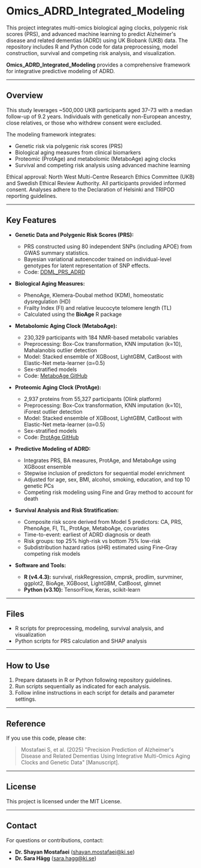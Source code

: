 # Omics_ADRD_Integrated_Modeling

This project integrates multi-omics biological aging clocks, polygenic risk scores (PRS), and advanced machine learning to predict Alzheimer's disease and related dementias (ADRD) using UK Biobank (UKB) data. The repository includes R and Python code for data preprocessing, model construction, survival and competing risk analysis, and visualization.

**Omics_ADRD_Integrated_Modeling** provides a comprehensive framework for integrative predictive modeling of ADRD.

---

## Overview

This study leverages ~500,000 UKB participants aged 37–73 with a median follow-up of 9.2 years. Individuals with genetically non-European ancestry, close relatives, or those who withdrew consent were excluded.  

The modeling framework integrates:

- Genetic risk via polygenic risk scores (PRS)  
- Biological aging measures from clinical biomarkers  
- Proteomic (ProtAge) and metabolomic (MetaboAge) aging clocks  
- Survival and competing risk analysis using advanced machine learning  

Ethical approval: North West Multi-Centre Research Ethics Committee (UKB) and Swedish Ethical Review Authority. All participants provided informed consent. Analyses adhere to the Declaration of Helsinki and TRIPOD reporting guidelines.

---

## Key Features

- **Genetic Data and Polygenic Risk Scores (PRS):**  
  - PRS constructed using 80 independent SNPs (including APOE) from GWAS summary statistics.  
  - Bayesian variational autoencoder trained on individual-level genotypes for latent representation of SNP effects.  
  - Code: [DDML_PRS_ADRD](https://github.com/shayanmostafaei/DDML_PRS_ADRD)

- **Biological Aging Measures:**  
  - PhenoAge, Klemera-Doubal method (KDM), homeostatic dysregulation (HD)  
  - Frailty Index (FI) and relative leucocyte telomere length (TL)  
  - Calculated using the **BioAge** R package

- **Metabolomic Aging Clock (MetaboAge):**  
  - 230,329 participants with 184 NMR-based metabolic variables  
  - Preprocessing: Box-Cox transformation, KNN imputation (k=10), Mahalanobis outlier detection  
  - Model: Stacked ensemble of XGBoost, LightGBM, CatBoost with Elastic-Net meta-learner (α=0.5)  
  - Sex-stratified models  
  - Code: [MetaboAge GitHub](https://github.com/shayanmostafaei/Metabolomic-Aging-Clock-MetaboAge-)

- **Proteomic Aging Clock (ProtAge):**  
  - 2,937 proteins from 55,327 participants (Olink platform)  
  - Preprocessing: Box-Cox transformation, KNN imputation (k=10), iForest outlier detection  
  - Model: Stacked ensemble of XGBoost, LightGBM, CatBoost with Elastic-Net meta-learner (α=0.5)  
  - Sex-stratified models  
  - Code: [ProtAge GitHub](https://github.com/shayanmostafaei/Proteomic-Aging-Clock-ProtAge-)

- **Predictive Modeling of ADRD:**  
  - Integrates PRS, BA measures, ProtAge, and MetaboAge using XGBoost ensemble  
  - Stepwise inclusion of predictors for sequential model enrichment  
  - Adjusted for age, sex, BMI, alcohol, smoking, education, and top 10 genetic PCs  
  - Competing risk modeling using Fine and Gray method to account for death  

- **Survival Analysis and Risk Stratification:**  
  - Composite risk score derived from Model 5 predictors: CA, PRS, PhenoAge, FI, TL, ProtAge, MetaboAge, covariates  
  - Time-to-event: earliest of ADRD diagnosis or death  
  - Risk groups: top 25% high-risk vs bottom 75% low-risk  
  - Subdistribution hazard ratios (sHR) estimated using Fine-Gray competing risk models  

- **Software and Tools:**  
  - **R (v4.4.3):** survival, riskRegression, cmprsk, prodlim, survminer, ggplot2, BioAge, XGBoost, LightGBM, CatBoost, glmnet  
  - **Python (v3.10):** TensorFlow, Keras, scikit-learn  

---

## Files

- R scripts for preprocessing, modeling, survival analysis, and visualization  
- Python scripts for PRS calculation and SHAP analysis 
---

## How to Use

1. Prepare datasets in R or Python following repository guidelines.  
2. Run scripts sequentially as indicated for each analysis.  
3. Follow inline instructions in each script for details and parameter settings.  

---

## Reference

If you use this code, please cite:

> Mostafaei S, et al. (2025) "Precision Prediction of Alzheimer's Disease and Related Dementias Using Integrative Multi-Omics Aging Clocks and Genetic Data" [Manuscript].  

---

## License

This project is licensed under the MIT License.

---

## Contact

For questions or contributions, contact:  

- **Dr. Shayan Mostafaei** (shayan.mostafaei@ki.se)  
- **Dr. Sara Hägg** (sara.hagg@ki.se)  
